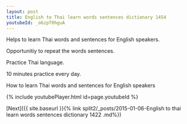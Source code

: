 ```yaml
---
layout: post
title: English to Thai learn words sentences dictionary 1454 
youtubeId: _o6zpT0hguA
---
```

 
 
Helps to learn Thai words and sentences for English speakers.

Opportunitiy to repeat the words sentences. 

Practice Thai language. 
 
10 minutes practice every day. 
 
How to learn Thai words and sentences for English speakers 
 
{% include youtubePlayer.html id=page.youtubeId %}
 
 
[Next]({{ site.baseurl }}{% link  split2/_posts/2015-01-06-English to thai learn words sentences dictionary 1422 .md%})
 
